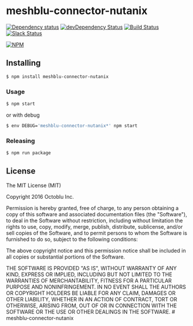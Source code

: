 # meshblu-connector-nutanix

[![Dependency status](http://img.shields.io/david/octoblu/meshblu-connector-nutanix.svg?style=flat)](https://david-dm.org/octoblu/meshblu-connector-nutanix)
[![devDependency Status](http://img.shields.io/david/dev/octoblu/meshblu-connector-nutanix.svg?style=flat)](https://david-dm.org/octoblu/meshblu-connector-nutanix#info=devDependencies)
[![Build Status](http://img.shields.io/travis/octoblu/meshblu-connector-nutanix.svg?style=flat&branch=master)](https://travis-ci.org/octoblu/meshblu-connector-nutanix)
[![Slack Status](http://community-slack.octoblu.com/badge.svg)](http://community-slack.octoblu.com)

[![NPM](https://nodei.co/npm/meshblu-connector-nutanix.svg?style=flat)](https://npmjs.org/package/meshblu-connector-nutanix)

## Installing

```bash
$ npm install meshblu-connector-nutanix
```

### Usage

```bash
$ npm start
```

or with debug

```bash
$ env DEBUG='meshblu-connector-nutanix*' npm start
```

### Releasing

```bash
$ npm run package
```

## License

The MIT License (MIT)

Copyright 2016 Octoblu Inc.

Permission is hereby granted, free of charge, to any person obtaining a copy
of this software and associated documentation files (the "Software"), to deal
in the Software without restriction, including without limitation the rights
to use, copy, modify, merge, publish, distribute, sublicense, and/or sell
copies of the Software, and to permit persons to whom the Software is
furnished to do so, subject to the following conditions:

The above copyright notice and this permission notice shall be included in
all copies or substantial portions of the Software.

THE SOFTWARE IS PROVIDED "AS IS", WITHOUT WARRANTY OF ANY KIND, EXPRESS OR
IMPLIED, INCLUDING BUT NOT LIMITED TO THE WARRANTIES OF MERCHANTABILITY,
FITNESS FOR A PARTICULAR PURPOSE AND NONINFRINGEMENT. IN NO EVENT SHALL THE
AUTHORS OR COPYRIGHT HOLDERS BE LIABLE FOR ANY CLAIM, DAMAGES OR OTHER
LIABILITY, WHETHER IN AN ACTION OF CONTRACT, TORT OR OTHERWISE, ARISING FROM,
OUT OF OR IN CONNECTION WITH THE SOFTWARE OR THE USE OR OTHER DEALINGS IN
THE SOFTWARE.
#   m e s h b l u - c o n n e c t o r - n u t a n i x  
 